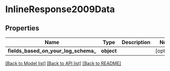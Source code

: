 # InlineResponse2009Data

## Properties
Name | Type | Description | Notes
------------ | ------------- | ------------- | -------------
**fields_based_on_your_log_schema_** | **object** |  | [optional] 

[[Back to Model list]](../README.md#documentation-for-models) [[Back to API list]](../README.md#documentation-for-api-endpoints) [[Back to README]](../README.md)

